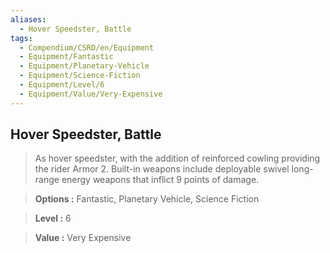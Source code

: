 ```yaml
---
aliases:
  - Hover Speedster, Battle
tags:
  - Compendium/CSRD/en/Equipment
  - Equipment/Fantastic
  - Equipment/Planetary-Vehicle
  - Equipment/Science-Fiction
  - Equipment/Level/6
  - Equipment/Value/Very-Expensive
---
```

    
      
## Hover Speedster, Battle      
      
>As hover speedster, with the addition of reinforced cowling providing the rider Armor 2. Built-in weapons include deployable swivel long-range energy weapons that inflict 9 points of damage.      
> **Options :** Fantastic, Planetary Vehicle, Science Fiction      
> **Level :** 6      
> **Value :** Very Expensive